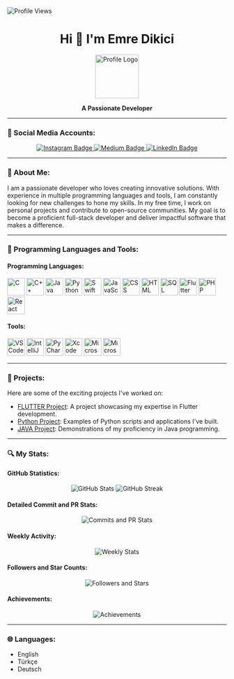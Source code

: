 <img src="https://komarev.com/ghpvc/?username=dikiciemre&style=flat" alt="Profile Views" align="center">  

<h1 align="center">Hi 👋 I'm Emre Dikici</h1>

<p align="center">
  <img src="https://github.com/dikiciemre/dikiciemre/assets/103147965/f649ae96-d612-4988-b5d4-d8348c3f50cb" alt="Profile Logo" width="100" height="100"/>
</p>

<p align="center"><b>A Passionate Developer</b></p>

---

### 💬 Social Media Accounts:
<p align="center">
  <a href="https://instagram.com/dkcemrex?igshid=OGQ5ZDc2ODk2ZA%3D%3D&utm_source=qr">
    <img src="https://img.shields.io/badge/-Instagram-C13584?style=flat-quare&labelColor=C13584&logo=instagram&logoColor=white" alt="Instagram Badge"/>
  </a>
  <a href="https://medium.com/@dikiciemre">
    <img src="https://img.shields.io/badge/-Medium-757575?style=flat-quare&labelColor=757575&logo=Medium&logoColor=white" alt="Medium Badge"/>
  </a>
  <a href="https://www.linkedin.com/in/mustafa-emre-dikici-94a103250/">
    <img src="https://img.shields.io/badge/-LinkedIn-0A66C2?style=flat-square&logo=linkedin&logoColor=white" alt="LinkedIn Badge"/>
  </a>
</p>

---

### 📖 About Me:
I am a passionate developer who loves creating innovative solutions. With experience in multiple programming languages and tools, I am constantly looking for new challenges to hone my skills. In my free time, I work on personal projects and contribute to open-source communities. My goal is to become a proficient full-stack developer and deliver impactful software that makes a difference.

---

### 🔧 Programming Languages and Tools:

#### Programming Languages:
<p>
  <img src="https://img.icons8.com/color/48/000000/c-programming.png" alt="C" width="40" height="40"/>
  <img src="https://img.icons8.com/color/48/000000/c-plus-plus-logo.png" alt="C++" width="40" height="40"/>
  <img src="https://img.icons8.com/color/48/000000/java-coffee-cup-logo.png" alt="Java" width="40" height="40"/>
  <img src="https://img.icons8.com/color/48/000000/python.png" alt="Python" width="40" height="40"/>
  <img src="https://img.icons8.com/color/48/000000/swift.png" alt="Swift" width="40" height="40"/>
  <img src="https://img.icons8.com/color/48/000000/javascript.png" alt="JavaScript" width="40" height="40"/>
  <img src="https://img.icons8.com/color/48/000000/css3.png" alt="CSS" width="40" height="40"/>
  <img src="https://img.icons8.com/color/48/000000/html-5.png" alt="HTML" width="40" height="40"/>
  <img src="https://github.com/dikiciemre/dikiciemre/assets/103147965/2d364ff0-06c8-4f90-a9da-437061906ad4" alt="SQL" width="40" height="40"/>
  <img src="https://github.com/dikiciemre/dikiciemre/assets/103147965/be49b962-0a85-4672-a364-43d294ec1a38" alt="Flutter" width="40" height="40"/>
  <img src="https://github.com/dikiciemre/dikiciemre/assets/103147965/e1500692-4a77-4d25-9832-15cd7b77bf2b" alt="PHP" width="40" height="40"/>
  <img src="https://github.com/dikiciemre/dikiciemre/assets/103147965/d26f2747-516b-469d-bd4e-9cc83358e591" alt="React" width="40" height="40"/>
</p>

#### Tools:
<p>
  <img src="https://img.icons8.com/color/48/000000/visual-studio-code-2019.png" alt="VS Code" width="40" height="40"/>
  <img src="https://img.icons8.com/color/48/000000/intellij-idea.png" alt="IntelliJ IDEA" width="40" height="40"/>
  <img src="https://img.icons8.com/color/48/000000/pycharm.png" alt="PyCharm" width="40" height="40"/>
  <img src="https://img.icons8.com/color/48/000000/xcode.png" alt="Xcode" width="40" height="40"/>
  <img src="https://img.icons8.com/color/48/000000/ms-word.png" alt="Microsoft Word" width="40" height="40"/>
  <img src="https://img.icons8.com/color/48/000000/ms-excel.png" alt="Microsoft Excel" width="40" height="40"/>
</p>

---

### 🚀 Projects:
Here are some of the exciting projects I've worked on:

- [FLUTTER Project](https://github.com/dikiciemre/FLUTTER): A project showcasing my expertise in Flutter development.
- [Python Project](https://github.com/dikiciemre/Python): Examples of Python scripts and applications I've built.
- [JAVA Project](https://github.com/dikiciemre/JAVA): Demonstrations of my proficiency in Java programming.

---



### 🔍 My Stats:

#### GitHub Statistics:
<p align="center">
  <img src="https://github-readme-stats.vercel.app/api?username=dikiciemre&show_icons=true&count_private=true&hide=issues,contribs" alt="GitHub Stats"/>
  <img src="https://github-readme-streak-stats.herokuapp.com/?user=dikiciemre" alt="GitHub Streak"/>
</p>



#### Detailed Commit and PR Stats:
<p align="center">
  <img src="https://github-readme-stats.vercel.app/api?username=dikiciemre&show_icons=true&include_all_commits=true&count_private=true" alt="Commits and PR Stats"/>
</p>

#### Weekly Activity:
<p align="center">
  <img src="https://github-readme-stats.vercel.app/api/wakatime?username=dikiciemre" alt="Weekly Stats"/>
</p>

#### Followers and Star Counts:
<p align="center">
  <img src="https://github-readme-stats.vercel.app/api?username=dikiciemre&hide=issues&show_icons=true&hide_title=true&count_private=true" alt="Followers and Stars"/>
</p>



#### Achievements:
<p align="center">
  <img src="https://github-profile-trophy.vercel.app/?username=dikiciemre&theme=algolia&no-frame=true&row=1&column=7" alt="Achievements"/>
</p>

---

### 🌐 Languages:
- English
- Türkçe
- Deutsch
